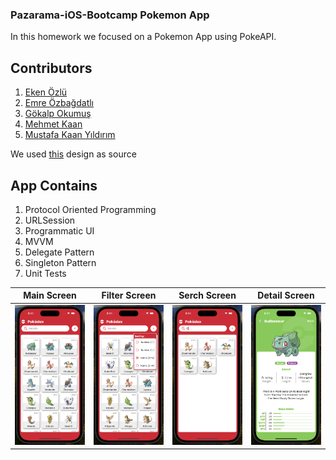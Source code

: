 ### Pazarama-iOS-Bootcamp Pokemon App
In this homework we focused on a Pokemon App using PokeAPI.

## Contributors
1. [Eken Özlü](https://github.com/ekenozlu)
2. [Emre Özbağdatlı]()
3. [Gökalp Okumuş](https://github.com/hgokumus35)
4. [Mehmet Kaan]()
5. [Mustafa Kaan Yıldırım]()
   
We used [this](https://www.figma.com/file/DwPu6EVf5Jr4vDUVeRXXUJ/Pokédex-(Community)?node-id=1016%3A1461&mode=dev) design as source

## App Contains
1. Protocol Oriented Programming
2. URLSession
3. Programmatic UI
4. MVVM
5. Delegate Pattern
6. Singleton Pattern
7. Unit Tests

| Main Screen | Filter Screen | Serch Screen | Detail Screen |
| ----------- | ------------- | ------------ | ------------- |
| ![Main Screen](https://github.com/ekenozlu/Pazarama-iOS-Homeworks/blob/main/Pazarama-PokeApp/GitImages/screen1.png "Main Screen") | ![Filter Screen](https://github.com/ekenozlu/Pazarama-iOS-Homeworks/blob/main/Pazarama-PokeApp/GitImages/screen2.png "Filter Screen") | ![Serch Screen](https://github.com/ekenozlu/Pazarama-iOS-Homeworks/blob/main/Pazarama-PokeApp/GitImages/screen3.png "Serch Screen") | ![Detail Screen](https://github.com/ekenozlu/Pazarama-iOS-Homeworks/blob/main/Pazarama-PokeApp/GitImages/screen4.png "Detail Screen") |
